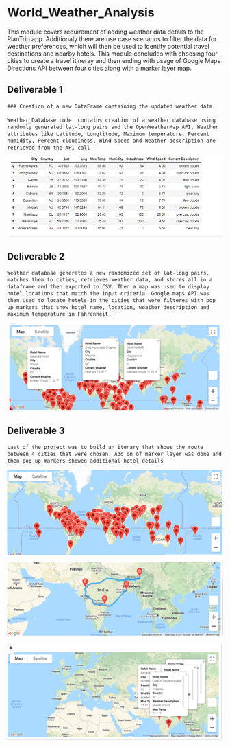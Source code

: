 # World_Weather_Analysis
  This module covers requirement of adding weather data details to the PlanTrip app. Additionaly there are use case scenarios to filter the data for weather preferences, which will then be used to identify potential travel destinations and nearby hotels. This module concludes with choosing four cities to create a travel itineray and then ending with usage of Google Maps Directions API between four cities along with a marker layer map.


  ## Deliverable 1
    ### Creation of a new DataFrame containing the updated weather data.

    Weather_Database code  contains creation of a weather database using randomly generated lat-long pairs and the OpenWeatherMap API. Weather attributes like Latitude, Longtitude, Maximum temperature, Percent humidity, Percent cloudiness, Wind Speed and Weather description are retrieved from the API call
   
 
![City_data](Weather_Database/City_data.png)
 

  ## Deliverable 2

    Weather database generates a new randomized set of lat-long pairs, matches them to cities, retrieves weather data, and stores all in a dataframe and then exported to CSV. Then a map was used to display hotel locations that match the input criteria. Google maps API was then used to locate hotels in the cities that were filteres with pop up markers that show hotel name, location, weather description and maximum temperature in Fahrenheit.

![WeatherPy_vacation_map](Vacation_Search/WeatherPy_vacation_map.png)

    

  ## Deliverable 3
    Last of the project was to build an itenary that shows the route between 4 cities that were chosen. Add on of marker layer was done and then pop up markers showed additional hotel details

 
![WeatherPy_travel_map](Vacation_Itinerary/WeatherPy_travel_map.png)    
     
![WeatherPy_travel_map_markers_no_popup](Vacation_Itinerary/WeatherPy_travel_map_markers_no_popup.png)

![WeatherPy_travel_map_markers](Vacation_Itinerary/WeatherPy_travel_map_markers.png)

    

